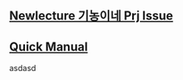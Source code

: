 ## [Newlecture 기농이네 Prj Issue](/기농이네_prj/Newlecture_기농이네_Prj_Issue.md)

## [Quick Manual](obsidian://open?vault=Obsidian%20Vault&file=Quick%20Manual)

asdasd